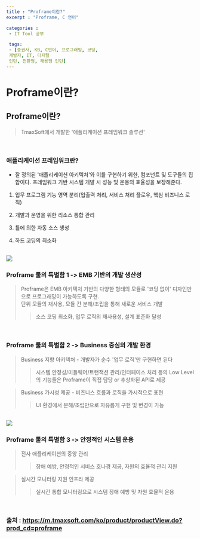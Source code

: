 ```yaml
---
title : "Proframe이란?"
excerpt : "Proframe, C 언어"

categories :
 - IT Tool 공부

 tags:
 - [증권사, KB, C언어, 프로그래밍, 코딩,
 개발자, IT, 디지털
 인턴, 전환형, 채용형 인턴]
---
```


Proframe이란? 
===========================================

## Proframe이란?
> TmaxSoft에서 개발한 '애플리케이션 프레임워크 솔루션'  

<br/>

### 애플리케이션 프레임워크란?
- 잘 정의된 '애플리케이션 아키텍처'와 이를 구현하기 위한, 컴포넌트 및 도구들의 집합이다. 프레임워크 기반 시스템 개발 시 성능 및 운용의 효율성을 보장해준다.      

1) 업무 프로그램 기능 영역 분리(입출력 처리, 서비스 처리 플로우, 핵심 비즈니스 로직)    

2) 개발과 운영을 위한 리소스 통합 관리    

3) 틀에 의한 자동 소스 생성    

4) 하드 코딩의 최소화    

<br/>


<img src = "https://m.tmaxsoft.com/img/ko/product/proframe01_01_big.jpg">

<br/>

### Proframe 툴의 특별함 1 -> EMB 기반의 개발 생산성  
> Proframe은 EMB 아키텍처 기반의 다양한 형태의 모듈로 '코딩 없이' 디자인만으로 프로그래밍이 가능하도록 구현.  
> 단위 모듈의 재사용, 모듈 간 분해/조립을 통해 새로운 서비스 개발    
>> 소스 코딩 최소화, 업무 로직의 재사용성, 설계 표준화 달성  

<br/>

### Proframe 툴의 특별함 2 -> Business 중심의 개발 환경  
> Business 지향 아키텍처 - 개발자가 순수 '업무 로직'만 구현하면 된다    
>> 시스템 안정성/미들웨어/트랜잭션 관리/인터페이스 처리 등의 Low Level의 기능들은 Proframe이 직접 담당 or 추상화된 API로 제공  

> Business 가시성 제공 - 비즈니스 흐름과 로직을 가시적으로 표현    
>> UI 환경에서 분해/조립만으로 자유롭게 구현 및 변경이 가능  

<br/>

<img src = "https://m.tmaxsoft.com/img/ko/product/proframe02_02_big.jpg">

<br/>

### Proframe 툴의 특별함 3 -> 안정적인 시스템 운용    
> 전사 애플리케이션의 중앙 관리    
>> 장애 예방, 안정적인 서비스 호나경 제공, 자원의 효율적 관리 지원  

> 실시간 모니터링 지원 인프라 제공   
>> 실시간 통합 모니터링으로 시스템 장애 예방 및 자원 효율적 운용   

<br/>

### 출처 : https://m.tmaxsoft.com/ko/product/productView.do?prod_cd=proframe
